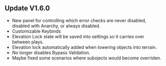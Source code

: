 ﻿## Update V1.6.0
* New panel for controlling which error checks are never disabled, disabled with Anarchy, or always disabled.
* Customizable Keybinds
* Elevation Lock state will be saved into settings so it carries over between plays.
* Elevation lock automatically added when lowering objects into terrain.
* No longer disables Bypass Validation.
* Maybe fixed some scenarios where subojects would become overriden.